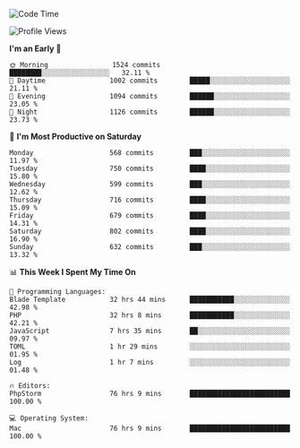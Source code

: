 <!--START_SECTION:waka-->
![Code Time](http://img.shields.io/badge/Code%20Time-3%2C740%20hrs%204%20mins-blue)

![Profile Views](http://img.shields.io/badge/Profile%20Views-1-blue)

**I'm an Early 🐤** 

```text
🌞 Morning                1524 commits        ████████░░░░░░░░░░░░░░░░░   32.11 % 
🌆 Daytime                1002 commits        █████░░░░░░░░░░░░░░░░░░░░   21.11 % 
🌃 Evening                1094 commits        ██████░░░░░░░░░░░░░░░░░░░   23.05 % 
🌙 Night                  1126 commits        ██████░░░░░░░░░░░░░░░░░░░   23.73 % 
```
📅 **I'm Most Productive on Saturday** 

```text
Monday                   568 commits         ███░░░░░░░░░░░░░░░░░░░░░░   11.97 % 
Tuesday                  750 commits         ████░░░░░░░░░░░░░░░░░░░░░   15.80 % 
Wednesday                599 commits         ███░░░░░░░░░░░░░░░░░░░░░░   12.62 % 
Thursday                 716 commits         ████░░░░░░░░░░░░░░░░░░░░░   15.09 % 
Friday                   679 commits         ████░░░░░░░░░░░░░░░░░░░░░   14.31 % 
Saturday                 802 commits         ████░░░░░░░░░░░░░░░░░░░░░   16.90 % 
Sunday                   632 commits         ███░░░░░░░░░░░░░░░░░░░░░░   13.32 % 
```


📊 **This Week I Spent My Time On** 

```text
💬 Programming Languages: 
Blade Template           32 hrs 44 mins      ███████████░░░░░░░░░░░░░░   42.98 % 
PHP                      32 hrs 8 mins       ███████████░░░░░░░░░░░░░░   42.21 % 
JavaScript               7 hrs 35 mins       ██░░░░░░░░░░░░░░░░░░░░░░░   09.97 % 
TOML                     1 hr 29 mins        ░░░░░░░░░░░░░░░░░░░░░░░░░   01.95 % 
Log                      1 hr 7 mins         ░░░░░░░░░░░░░░░░░░░░░░░░░   01.48 % 

🔥 Editors: 
PhpStorm                 76 hrs 9 mins       █████████████████████████   100.00 % 

💻 Operating System: 
Mac                      76 hrs 9 mins       █████████████████████████   100.00 % 
```


<!--END_SECTION:waka-->
